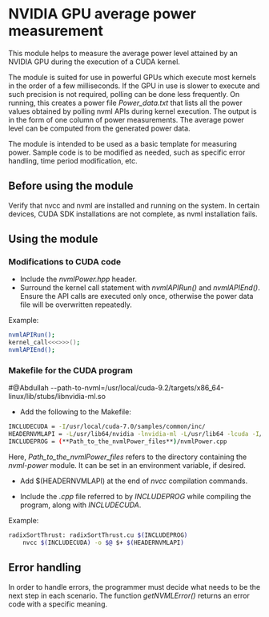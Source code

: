 # NVIDIA GPU average power measurement

This module helps to measure the average power level attained by an NVIDIA GPU during the execution of a CUDA kernel.

The module is suited for use in powerful GPUs which execute most kernels in the order of a few milliseconds. If the GPU in use is slower to execute and such precision is not required, polling can be done less frequently. On running, this creates a power file
*Power_data.txt* that lists all the power values obtained by polling nvml APIs during kernel execution. The output is in the form of one column of power measurements. The average power level can be computed from the generated power data.

The module is intended to be used as a basic template for measuring power. Sample code is to be modified as needed, such as specific error handling, time period modification, etc.

## Before using the module

Verify that nvcc and nvml are installed and running on the system. In certain devices, CUDA SDK installations are not complete, as nvml installation fails.

## Using the module

### Modifications to CUDA code

- Include the *nvmlPower.hpp* header.
- Surround the kernel call statement with *nvmlAPIRun()* and *nvmlAPIEnd()*. Ensure the API calls are executed only once, otherwise the power data file will be overwritten repeatedly.

Example:
```sh
nvmlAPIRun();
kernel_call<<<>>>();
nvmlAPIEnd();
```

### Makefile for the CUDA program
#@Abdullah
--path-to-nvml=/usr/local/cuda-9.2/targets/x86_64-linux/lib/stubs/libnvidia-ml.so

* Add the following to the Makefile:

```sh
INCLUDECUDA = -I/usr/local/cuda-7.0/samples/common/inc/
HEADERNVMLAPI = -L/usr/lib64/nvidia -lnvidia-ml -L/usr/lib64 -lcuda -I/usr/include -lpthread -I/(**Path_to_the_nvmlPower_files**)
INCLUDEPROG = (**Path_to_the_nvmlPower_files**)/nvmlPower.cpp
```

Here, *Path_to_the_nvmlPower_files* refers to the directory containing the *nvml-power* module. It can be set in an environment variable, if desired.

* Add $(HEADERNVMLAPI) at the end of *nvcc* compilation commands.

* Include the *.cpp* file referred to by *INCLUDEPROG* while compiling the program, along with *INCLUDECUDA*.

Example:
```sh
radixSortThrust: radixSortThrust.cu $(INCLUDEPROG)
	nvcc $(INCLUDECUDA) -o $@ $+ $(HEADERNVMLAPI)
```

## Error handling

In order to handle errors, the programmer must decide what needs to be the next step in each scenario. The function *getNVMLError()* returns an error code with a specific meaning.
